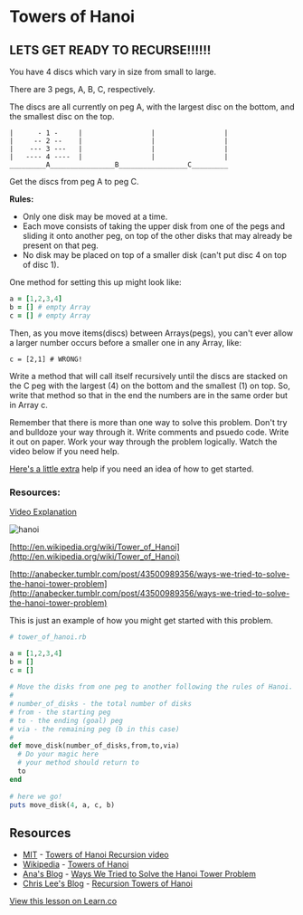 

# Towers of Hanoi

## LETS GET READY TO RECURSE!!!!!!

You have 4 discs which vary in size from small to large.

There are 3 pegs, A, B, C, respectively.

The discs are all currently on peg A, with the largest disc on the bottom, and the smallest disc on the top.

```
|      - 1 -     |                 |                 |
|     -- 2 --    |                 |                 |
|    --- 3 ---   |                 |                 |
|   ---- 4 ----  |                 |                 |
_________A________________B_________________C_________
```

Get the discs from peg A to peg C.

**Rules:**
- Only one disk may be moved at a time.
- Each move consists of taking the upper disk from one of the pegs and sliding it onto another peg, on top of the other disks that may already be present on that peg.
- No disk may be placed on top of a smaller disk (can't put disc 4 on top of disc 1).

One method for setting this up might look like:

```ruby
a = [1,2,3,4]
b = [] # empty Array
c = [] # empty Array
```

Then, as you move items(discs) between Arrays(pegs), you can't ever allow
a larger number occurs before a smaller one in any Array, like:

```
c = [2,1] # WRONG!
```

Write a method that will call itself recursively until the discs are stacked on the C peg with the largest (4) on the bottom and the smallest (1) on top. So, write that method so that in the end the numbers are in the same order but in Array c.

Remember that there is more than one way to solve this problem. Don't try and bulldoze your way through it. Write comments and psuedo code. Write it out on paper. Work your way through the problem logically. Watch the video below if you need help.

[Here's a little extra](/labs/tower-of-hanoi/extra-help.html) help if you need an idea of how to get started.

### Resources:

[Video Explanation](http://blossoms.mit.edu/videos/files/english/towers_hanoi_experiential_recursive_thinking_english_flash)

![hanoi](http://upload.wikimedia.org/wikipedia/commons/6/60/Tower_of_Hanoi_4.gif)

[http://en.wikipedia.org/wiki/Tower_of_Hanoi](http://en.wikipedia.org/wiki/Tower_of_Hanoi)

[http://anabecker.tumblr.com/post/43500989356/ways-we-tried-to-solve-the-hanoi-tower-problem](http://anabecker.tumblr.com/post/43500989356/ways-we-tried-to-solve-the-hanoi-tower-problem)


This is just an example of how you might get started with this problem.

```ruby
# tower_of_hanoi.rb

a = [1,2,3,4]
b = []
c = []
 
# Move the disks from one peg to another following the rules of Hanoi.
#
# number_of_disks - the total number of disks
# from - the starting peg
# to - the ending (goal) peg
# via - the remaining peg (b in this case)
#
def move_disk(number_of_disks,from,to,via)
  # Do your magic here
  # your method should return to
  to
end
 
# here we go!
puts move_disk(4, a, c, b)
```

## Resources
* [MIT](http://blossoms.mit.edu/videos) - [Towers of Hanoi Recursion video](http://blossoms.mit.edu/videos/files/english/towers_hanoi_experiential_recursive_thinking_english_flash)
* [Wikipedia](https://www.wikipedia.org/) - [Towers of Hanoi](http://en.wikipedia.org/wiki/Tower_of_Hanoi)
* [Ana's Blog](http://anabecker.tumblr.com/) - [Ways We Tried to Solve the Hanoi Tower Problem](http://anabecker.tumblr.com/post/43500989356/ways-we-tried-to-solve-the-hanoi-tower-problem)
* [Chris Lee's Blog](http://clee681.github.io/blog/) - [Recursion Towers of Hanoi](http://clee681.github.io/blog/2013/10/14/recursion-towers-of-hanoi/)

<a href='https://learn.co/lessons/towers-of-hanoi' data-visibility='hidden'>View this lesson on Learn.co</a>
